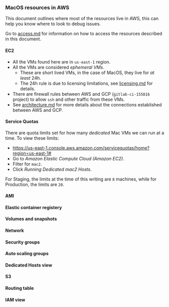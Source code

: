 ### MacOS resources in AWS

This document outlines where most of the resources live in AWS, this can help you know where to look to debug issues.

Go to [access.md](./access.md) for information on how to access the resources described in this document.

#### EC2

- All the VMs found here are in `us-east-1` region.
- All the VMs are considered _ephemeral VMs_.
    - These are short lived VMs, in the case of MacOS, they live for _at least_ 24h.
    - The 24h rule is due to licensing limitations, see [licensing.md](./licensing.md) for details.
- There are firewall rules between AWS and GCP (`gitlab-ci-155816` project) to allow `ssh` and other traffic from these VMs.
- See [architecture.md](./architecture.md) for more details about the connections established between AWS and GCP.

#### Service Quotas

There are quota limits set for how many _dedicated_ Mac VMs we can run at a time. To view these limits:

- https://us-east-1.console.aws.amazon.com/servicequotas/home?region=us-east-1#
- Go to _Amazon Elastic Compute Cloud (Amazon EC2)_.
- Filter for `mac2`.
- Click _Running Dedicated mac2 Hosts_.

For Staging, the limits at the time of this writing are `8` machines, while for Production, the limits are `20`.

#### AMI

#### Elastic container registery

#### Volumes and snapshots

#### Network

#### Security groups

#### Auto scaling groups

#### Dedicated Hosts view

#### S3

#### Routing table

#### IAM view

